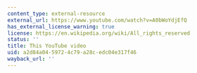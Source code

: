 ```yaml
---
content_type: external-resource
external_url: https://www.youtube.com/watch?v=A0bWoYdjEfQ
has_external_license_warning: true
license: https://en.wikipedia.org/wiki/All_rights_reserved
status: ''
title: This YouTube video
uid: a2d84a04-5972-4c79-a28c-edc04e317f46
wayback_url: ''
---
```

